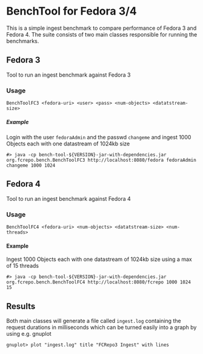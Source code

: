 BenchTool for Fedora 3/4
=======================================================================================
This is a simple ingest benchmark to compare performance of Fedora 3 and Fedora 4. 
The suite consists of two main classes responsible for running the benchmarks. 

Fedora 3
--------
Tool to run an ingest benchmark against Fedora 3

### Usage

```
BenchToolFC3 <fedora-uri> <user> <pass> <num-objects> <datatstream-size>
```

##### Example
Login with the user `fedoraAdmin` and the passwd `changeme` and ingest 1000 Objects each with one datastream of 1024kb size 

```
#> java -cp bench-tool-${VERSION}-jar-with-dependencies.jar org.fcrepo.bench.BenchToolFC3 http://localhost:8080/fedora fedoraAdmin changeme 1000 1024 
```


Fedora 4
--------
Tool to run an ingest benchmark against Fedora 4

### Usage

``` 
BenchToolFC4 <fedora-uri> <num-objects> <datatstream-size> <num-threads>
```

#### Example
Ingest 1000 Objects each with one datastream of 1024kb size using a max of 15 threads 

```
#> java -cp bench-tool-${VERSION}-jar-with-dependencies.jar org.fcrepo.bench.BenchToolFC4 http://localhost:8080/fcrepo 1000 1024 15 
```

Results
-------
Both main classes will generate a file called `ingest.log` containing the request durations in milliseconds which can be turned easily into a graph by using e.g. gnuplot

```
gnuplot> plot "ingest.log" title "FCRepo3 Ingest" with lines
```